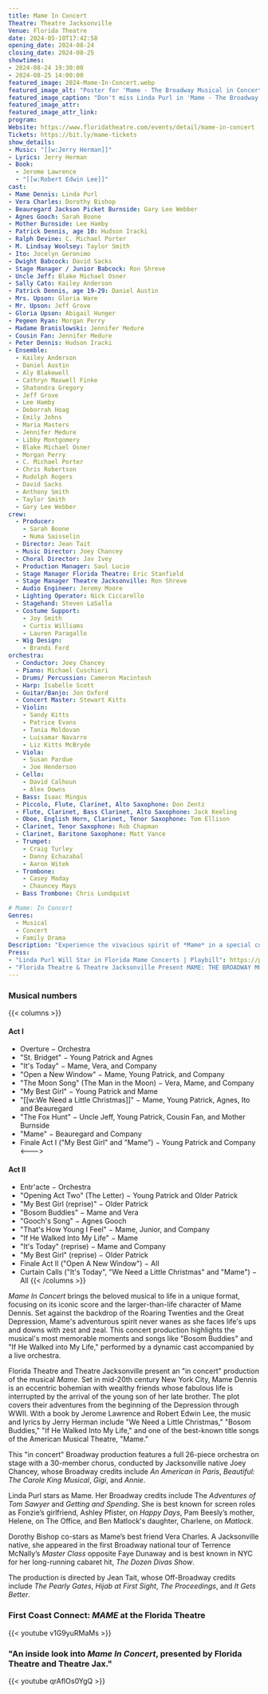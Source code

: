 ```yaml
--- 
title: Mame In Concert
Theatre: Theatre Jacksonville
Venue: Florida Theatre
date: 2024-05-10T17:42:58
opening_date: 2024-08-24
closing_date: 2024-08-25
showtimes:
- 2024-08-24 19:30:00
- 2024-08-25 14:00:00
featured_image: 2024-Mame-In-Concert.webp
featured_image_alt: "Poster for 'Mame - The Broadway Musical in Concert!' featuring Linda Purl. The image shows a grand staircase with a portrait of Linda Purl centered at the top, overlaid with the blue, star-studded title 'MAME.' Details include the book by Jerome Lawrence and Robert E. Lee, music and lyrics by Jerry Herman, based on the novel by Patrick Dennis and the play 'Auntie Mame.' Directed by Jean Tait, with musical direction by Joey Chancey."
featured_image_caption: "Don't miss Linda Purl in 'Mame - The Broadway Musical in Concert!' Experience this vibrant tale of life’s unexpected adventures, directed by Jean Tait and musically directed by Joey Chancey. Book by Jerome Lawrence and Robert E. Lee."
featured_image_attr: 
featured_image_attr_link: 
program:
Website: https://www.floridatheatre.com/events/detail/mame-in-concert
Tickets: https://bit.ly/mame-tickets
show_details: 
- Music: "[[w:Jerry Herman]]"
- Lyrics: Jerry Herman
- Book: 
  - Jerome Lawrence
  - "[[w:Robert Edwin Lee]]"
cast:
- Mame Dennis: Linda Purl
- Vera Charles: Dorothy Bishop
- Beauregard Jackson Picket Burnside: Gary Lee Webber
- Agnes Gooch: Sarah Boone
- Mother Burnside: Lee Hamby
- Patrick Dennis, age 10: Hudson Iracki
- Ralph Devine: C. Michael Porter
- M. Lindsay Woolsey: Taylor Smith
- Ito: Jocelyn Geronimo
- Dwight Babcock: David Sacks
- Stage Manager / Junior Babcock: Ron Shreve
- Uncle Jeff: Blake Michael Osner
- Sally Cato: Kailey Anderson
- Patrick Dennis, age 19-29: Daniel Austin
- Mrs. Upson: Gloria Ware
- Mr. Upson: Jeff Grove
- Gloria Upson: Abigail Hunger
- Pegeen Ryan: Morgan Perry
- Madame Branislowski: Jennifer Medure
- Cousin Fan: Jennifer Medure
- Peter Dennis: Hudson Iracki
- Ensemble: 
  - Kailey Anderson 
  - Daniel Austin
  - Aly Blakewell
  - Cathryn Maxwell Finke
  - Shatondra Gregory
  - Jeff Grove
  - Lee Hamby
  - Deborrah Hoag
  - Emily Johns
  - Maria Masters
  - Jennifer Medure
  - Libby Montgomery
  - Blake Michael Osner
  - Morgan Perry
  - C. Michael Porter
  - Chris Robertson
  - Rudolph Rogers
  - David Sacks
  - Anthony Smith
  - Taylor Smith
  - Gary Lee Webber
crew:
  - Producer: 
    - Sarah Boone
    - Numa Saisselin
  - Director: Jean Tait
  - Music Director: Joey Chancey
  - Choral Director: Jav Ivey
  - Production Manager: Saul Lucio
  - Stage Manager Florida Theatre: Eric Stanfield
  - Stage Manager Theatre Jacksonville: Ron Shreve
  - Audio Engineer: Jeremy Moore
  - Lighting Operator: Nick Ciccarello
  - Stagehand: Steven LaSalla
  - Costume Support: 
    - Joy Smith
    - Curtis Williams
    - Lauren Paragallo
  - Wig Design: 
    - Brandi Ford
orchestra:
  - Conductor: Joey Chancey
  - Piano: Michael Cuschieri
  - Drums/ Percussion: Cameron Macintosh
  - Harp: Isabelle Scott
  - Guitar/Banjo: Jon Oxford
  - Concert Master: Stewart Kitts
  - Violin: 
    - Sandy Kitts
    - Patrice Evans
    - Tania Moldovan
    - Luisamar Navarro
    - Liz Kitts McBryde
  - Viola: 
    - Susan Pardue
    - Joe Henderson
  - Cello:
    - David Calhoun
    - Alex Downs
  - Bass: Isaac Mingus
  - Piccolo, Flute, Clarinet, Alto Saxophone: Don Zentz
  - Flute, Clarinet, Bass Clarinet, Alto Saxophone: Jack Keeling
  - Oboe, English Horn, Clarinet, Tenor Saxophone: Tom Ellison
  - Clarinet, Tenor Saxophone: Rob Chapman
  - Clarinet, Baritone Saxophone: Matt Vance
  - Trumpet: 
    - Craig Turley
    - Danny Echazabal
    - Aaron Witek
  - Trombone:
    - Casey Maday
    - Chauncey Mays
  - Bass Trombone: Chris Lundquist

# Mame: In Concert
Genres:
  - Musical
  - Concert
  - Family Drama
Description: "Experience the vivacious spirit of *Mame* in a special concert production, celebrating the musical's timeless songs and the irrepressible charm of its titular character."
Press:
- "Linda Purl Will Star in Florida Mame Concerts | Playbill": https://playbill.com/article/linda-purl-will-star-in-florida-mame-concerts
- "Florida Theatre & Theatre Jacksonville Present MAME: THE BROADWAY MUSICAL IN CONCERT Starring Linda Purl | Broadway World": https://www.broadwayworld.com/jacksonville/article/Florida-Theatre-Theatre-Jacksonville-Present-MAME-THE-BROADWAY-MUSICAL-IN-CONCERT-Starring-Linda-Purl-20240318
---
```


### Musical numbers
{{< columns >}} 
#### Act I
- Overture − Orchestra
- "St. Bridget" − Young Patrick and Agnes
- "It's Today" − Mame, Vera, and Company
- "Open a New Window" − Mame, Young Patrick, and Company
- "The Moon Song" (The Man in the Moon) − Vera, Mame, and Company
- "My Best Girl" − Young Patrick and Mame
- "[[w:We Need a Little Christmas]]" − Mame, Young Patrick, Agnes, Ito and Beauregard
- "The Fox Hunt" − Uncle Jeff, Young Patrick, Cousin Fan, and Mother Burnside
- "Mame" − Beauregard and Company
- Finale Act I ("My Best Girl" and "Mame") − Young Patrick and Company
<--->
#### Act II
- Entr'acte − Orchestra
- "Opening Act Two" (The Letter) − Young Patrick and Older Patrick
- "My Best Girl (reprise)" − Older Patrick
- "Bosom Buddies" − Mame and Vera
- "Gooch's Song" − Agnes Gooch
- "That's How Young I Feel" − Mame, Junior, and Company
- "If He Walked Into My Life" − Mame
- "It's Today" (reprise) − Mame and Company
- "My Best Girl" (reprise) − Older Patrick
- Finale Act II ("Open A New Window") − All
- Curtain Calls ("It's Today", "We Need a Little Christmas" and "Mame") − All
{{< /columns >}}

*Mame In Concert* brings the beloved musical to life in a unique format, focusing on its iconic score and the larger-than-life character of Mame Dennis. Set against the backdrop of the Roaring Twenties and the Great Depression, Mame's adventurous spirit never wanes as she faces life's ups and downs with zest and zeal. This concert production highlights the musical's most memorable moments and songs like "Bosom Buddies" and "If He Walked into My Life," performed by a dynamic cast accompanied by a live orchestra. 

Florida Theatre and Theatre Jacksonville present an "in concert" production of the musical *Mame*. Set in mid-20th century New York City, Mame Dennis is an eccentric bohemian with wealthy friends whose fabulous life is interrupted by the arrival of the young son of her late brother. The plot covers their adventures from the beginning of the Depression through WWII. With a book by Jerome Lawrence and Robert Edwin Lee, the music and lyrics by Jerry Herman include "We Need a Little Christmas," "Bosom Buddies," "If He Walked Into My Life," and one of the best-known title songs of the American Musical Theatre, "Mame."

This "in concert" Broadway production features a full 26-piece orchestra on stage with a 30-member chorus, conducted by Jacksonville native Joey Chancey, whose Broadway credits include *An American in Paris*, *Beautiful: The Carole King Musical*, *Gigi*, and *Annie*.

Linda Purl stars as Mame. Her Broadway credits include The *Adventures of Tom Sawyer* and *Getting and Spending*. She is best known for screen roles as Fonzie’s girlfriend, Ashley Pfister, on *Happy Days*, Pam Beesly’s mother, Helene, on The Office, and Ben Matlock's daughter, Charlene, on *Matlock*.

Dorothy Bishop co-stars as Mame’s best friend Vera Charles. A Jacksonville native, she appeared in the first Broadway national tour of Terrence McNally’s *Master Class* opposite Faye Dunaway and is best known in NYC for her long-running cabaret hit, *The Dozen Divas Show*.

The production is directed by Jean Tait, whose Off-Broadway credits include *The Pearly Gates*, *Hijab at First Sight*, *The Proceedings*, and *It Gets Better*.

### First Coast Connect: *MAME* at the Florida Theatre

{{< youtube v1G9yuRMaMs >}}

### "An inside look into *Mame In Concert*, presented by Florida Theatre and Theatre Jax."

{{< youtube qrAfIOs0YgQ >}}